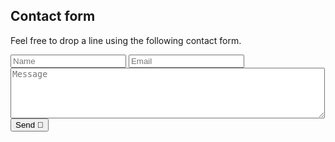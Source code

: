 ## Contact form

Feel free to drop a line using the following contact form.

<form action="https://getform.io/f/acca828a-9b81-4ab5-9ddd-08d4315ac5bc" method="POST">
    <input id="input-form" type="text" name="name" placeholder="Name">
    <input id="input-form" type="email" name="email" placeholder="Email">
    <textarea id="input-form" rows = "5" cols = "60" name = "message" placeholder="Message"></textarea>
    <br/>
    <button id="form-button" type="submit">Send 🚀</button>
</form>